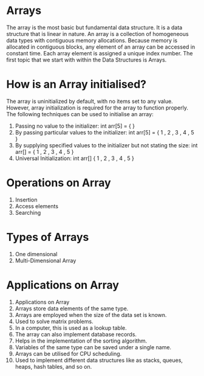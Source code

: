# Arrays

The array is the most basic but fundamental data structure. It is a data structure that is linear in nature. An array is a collection of homogeneous data types with contiguous memory allocations. Because memory is allocated in contiguous blocks, any element of an array can be accessed in constant time. Each array element is assigned a unique index number.
The first topic that we start with within the Data Structures is Arrays.

# How is an Array initialised?
The array is uninitialized by default, with no items set to any value. However, array initialization is required for the array to function properly. The following techniques can be used to initialise an array:
1.  Passing no value to the initializer: int arr[5] = {  }
2.  By passing particular values to the initializer: int arr[5] = { 1 , 2 , 3 , 4 , 5 }
3.  By supplying specified values to the initializer but not stating the size: int arr[] = { 1 , 2 , 3 , 4 , 5 }
4.  Universal Initialization: int arr[]  { 1 , 2 , 3 , 4 , 5 }

# Operations on Array
1.  Insertion
2.  Access elements
3.  Searching

# Types of Arrays
1. One dimensional
2. Multi-Dimensional Array

# Applications on Array
1.  Applications on Array
2.  Arrays store data elements of the same type.
3.  Arrays are employed when the size of the data set is known.
4.  Used to solve matrix problems.
5.  In a computer, this is used as a lookup table.
6.  The array can also implement database records.
7.  Helps in the implementation of the sorting algorithm.
8.  Variables of the same type can be saved under a single name.
9.  Arrays can be utilised for CPU scheduling.
10. Used to implement different data structures like as stacks, queues, heaps, hash tables, and so on.
